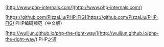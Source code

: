 [http://www.php-internals.com/](http://www.php-internals.com/)

[https://github.com/PizzaLiu/PHP-FIG](https://github.com/PizzaLiu/PHP-FIG) PHP编码规范（中文版）

[http://wulijun.github.io/php-the-right-way/](http://wulijun.github.io/php-the-right-way/)  PHP之道

